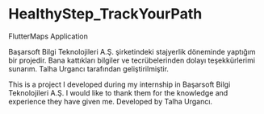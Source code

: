 # HealthyStep_TrackYourPath
FlutterMaps Application

Başarsoft Bilgi Teknolojileri A.Ş. şirketindeki stajyerlik döneminde yaptığım bir projedir.
Bana kattıkları bilgiler ve tecrübelerinden dolayı teşekkürlerimi sunarım.
Talha Urgancı tarafından geliştirilmiştir.

This is a project I developed during my internship in Başarsoft Bilgi Teknolojileri A.Ş.
I would like to thank them for the knowledge and experience they have given me.
Developed by Talha Urgancı. 